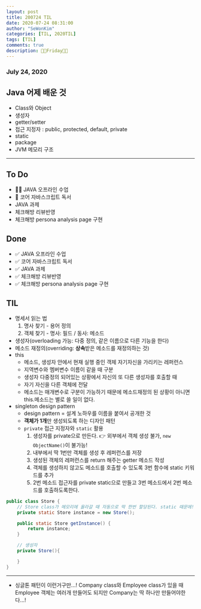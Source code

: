 ```yaml
---
layout: post
title: 200724 TIL
date: 2020-07-24 08:31:00
author: "SeWonKim"
categories: [TIL, 2020TIL]
tags: [TIL]
comments: true
description: 🐱‍👤Friday🐱‍👤
---
```


### July 24, 2020

## Java 어제 배운 것

- Class와 Object
- 생성자
- getter/setter
- 접근 지정자 : public, protected, default, private
- static
- package
- JVM 메모리 구조

---

## To Do

- 👨‍💻 JAVA 오프라인 수업
- 📖 코어 자바스크립트 독서
- JAVA 과제
- 체크해방 리뷰반영
- 체크해방 persona analysis page 구현

## Done

- ✅ JAVA 오프라인 수업
- ✅ 코어 자바스크립트 독서
- ✅ JAVA 과제
- ✅ 체크해방 리뷰반영
- ✅ 체크해방 persona analysis page 구현

## TIL

- 명세서 읽는 법
  1. 명사 찾기 - 용어 정의
  2. 객체 찾기 - 명사: 필드 / 동사: 메소드
- 생성자(overloading 가능: 다중 정의, 같은 이름으로 다른 기능을 한다)
- 메소드 재정의(overriding: **상속**받은 메소드를 재정의하는 것)
- this
  - 메소드, 생성자 안에서 현재 실행 중인 객체 자기자신을 가리키는 레퍼런스
  - 지역변수와 멤버변수 이름이 같을 때 구분
  - 생성자 다중정의 되어있는 상황에서 자신의 또 다른 생성자를 호출할 때
  - 자기 자신을 다른 객체에 전달
  - 메소드는 매개변수로 구분이 가능하기 때문에 메소드재정의 된 상황이 아니면 this.메소드는 별로 쓸 일이 없다.
- singleton design pattern
  - design pattern = 설계 노하우를 이름을 붙여서 공개한 것
  - **객체가 1개**만 생성되도록 하는 디자인 패턴
  - `private` 접근 지정자와 `static` 활용
    1. 생성자를 private으로 만든다. 👉 외부에서 객체 생성 불가, `new ObjectName()`이 불가능!
    2. 내부에서 딱 1번만 객체를 생성 후 레퍼런스를 저장
    3. 생성된 객체의 레퍼런스를 return 해주는 getter 메소드 작성
    4. 객체를 생성하지 않고도 메소드를 호출할 수 있도록 3번 함수에 static 키워드를 추가
    5. 2번 메소드 접근자를 private static으로 만들고 3번 메소드에서 2번 메소드를 호출하도록한다.

```java
public class Store {
	// Store class가 메모리에 올라갈 때 자동으로 딱 한번 할당된다. static 때문에!
	private static Store instance = new Store();

	public static Store getInstance() {
		return instance;
	}

	// 생성자
	private Store(){

	}
}
```

---

- 싱글톤 패턴이 이런거구만...! Company class와 Employee class가 있을 때 Employee 객체는 여러개 만들어도 되지만 Company는 딱 하나만 만들어야한다...!
